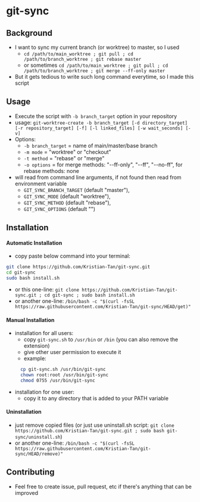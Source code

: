 # git-sync


## Background

- I want to sync my current branch (or worktree) to master, so I used 
  - ```cd /path/to/main_worktree ; git pull ; cd /path/to/branch_worktree ; git rebase master```
  - or sometimes ```cd /path/to/main_worktree ; git pull ; cd /path/to/branch_worktree ; git merge --ff-only master```
- But it gets tedious to write such long command everytime, so I made this script

## Usage

- Execute the script with `-b branch_target` option in your repository
- usage: `git-worktree-create -b branch_target [-d directory_target] [-r repository_target] [-f] [-l linked_files] [-w wait_seconds] [-v]`
- Options:
  - `-b branch_target` = name of main/master/base branch
  - `-m mode` = "worktree" or "checkout"
  - `-t method` = "rebase" or "merge"
  - `-o options` = for merge methods: "--ff-only", "--ff", "--no-ff", for rebase methods: none
- will read from command line arguments, if not found then read from environment variable
  - `GIT_SYNC_BRANCH_TARGET` (default "master"),
  - `GIT_SYNC_MODE` (default "worktree"),
  - `GIT_SYNC_METHOD` (default "rebase"),
  - `GIT_SYNC_OPTIONS` (default "")

## Installation

#### Automatic Installation

- copy paste below command into your terminal:
```bash
git clone https://github.com/Kristian-Tan/git-sync.git
cd git-sync
sudo bash install.sh
```
- or this one-line: ```git clone https://github.com/Kristian-Tan/git-sync.git ; cd git-sync ; sudo bash install.sh```
- or another one-line: ```/bin/bash -c "$(curl -fsSL https://raw.githubusercontent.com/Kristian-Tan/git-sync/HEAD/get)"```

#### Manual Installation

- installation for all users:
  - copy `git-sync.sh` to `/usr/bin` or `/bin` (you can also remove the extension)
  - give other user permission to execute it
  - example:
  ```bash
    cp git-sync.sh /usr/bin/git-sync
    chown root:root /usr/bin/git-sync
    chmod 0755 /usr/bin/git-sync
  ```
- installation for one user:
  - copy it to any directory that is added to your PATH variable

#### Uninstallation

- just remove copied files (or just use uninstall.sh script: ```git clone https://github.com/Kristian-Tan/git-sync.git ; sudo bash git-sync/uninstall.sh```)
- or another one-line: ```/bin/bash -c "$(curl -fsSL https://raw.githubusercontent.com/Kristian-Tan/git-sync/HEAD/remove)"```

## Contributing

- Feel free to create issue, pull request, etc if there's anything that can be improved

